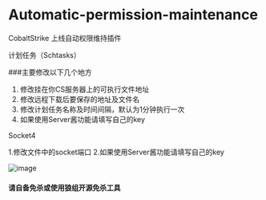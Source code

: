 # Automatic-permission-maintenance
CobaltStrike 上线自动权限维持插件

计划任务（Schtasks）

###主要修改以下几个地方

1. 修改挂在你CS服务器上的可执行文件地址
2. 修改远程下载后要保存的地址及文件名
3. 修改计划任务名称及时间间隔，默认为1分钟执行一次
4. 如果使用Server酱功能请填写自己的key

Socket4

1.修改文件中的socket端口
2.如果使用Server酱功能请填写自己的key

![image](https://user-images.githubusercontent.com/48357278/124566143-5bf11c00-de75-11eb-902f-129ad4fc17e8.png)


#### 请自备免杀或使用狼组开源免杀工具
